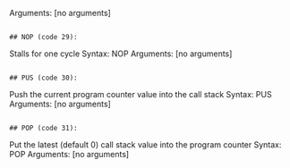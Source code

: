   Arguments: [no arguments]
```

## NOP (code 29):
```
Stalls for one cycle
  Syntax: NOP
  Arguments: [no arguments]
```

## PUS (code 30):
```
Push the current program counter value into the call stack
  Syntax: PUS
  Arguments: [no arguments]
```

## POP (code 31):
```
Put the latest (default 0) call stack value into the program counter
  Syntax: POP
  Arguments: [no arguments]
```